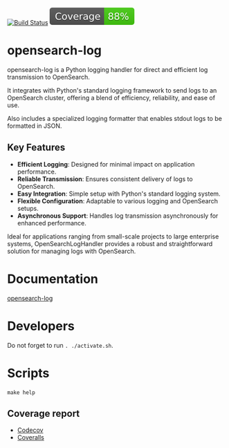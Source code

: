 [![Build Status](https://github.com/andgineer/opensearch-log/workflows/CI/badge.svg)](https://github.com/andgineer/opensearch-log/actions)
[![Coverage](https://raw.githubusercontent.com/andgineer/opensearch-log/python-coverage-comment-action-data/badge.svg)](https://htmlpreview.github.io/?https://github.com/andgineer/opensearch-log/blob/python-coverage-comment-action-data/htmlcov/index.html)
# opensearch-log

opensearch-log is a Python logging handler for direct and efficient log transmission to
OpenSearch.

It integrates with Python's standard logging framework to send logs to an OpenSearch
cluster, offering a blend of efficiency, reliability, and ease of use.

Also includes a specialized logging formatter that enables stdout logs to be
formatted  in JSON.

## Key Features

- **Efficient Logging**: Designed for minimal impact on application performance.
- **Reliable Transmission**: Ensures consistent delivery of logs to OpenSearch.
- **Easy Integration**: Simple setup with Python's standard logging system.
- **Flexible Configuration**: Adaptable to various logging and OpenSearch setups.
- **Asynchronous Support**: Handles log transmission asynchronously for enhanced performance.

Ideal for applications ranging from small-scale projects to large enterprise systems,
OpenSearchLogHandler provides a robust and straightforward solution for managing logs
with OpenSearch.

# Documentation

[opensearch-log](https://andgineer.github.io/opensearch-log/en/)

# Developers

Do not forget to run `. ./activate.sh`.

# Scripts
    make help

## Coverage report
* [Codecov](https://app.codecov.io/gh/andgineer/opensearch-log/tree/main/src%2Fopensearch_log)
* [Coveralls](https://coveralls.io/github/andgineer/opensearch-log)
